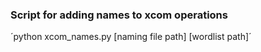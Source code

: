 ### Script for adding names to xcom operations

´python xcom_names.py [naming file path] [wordlist path]´
